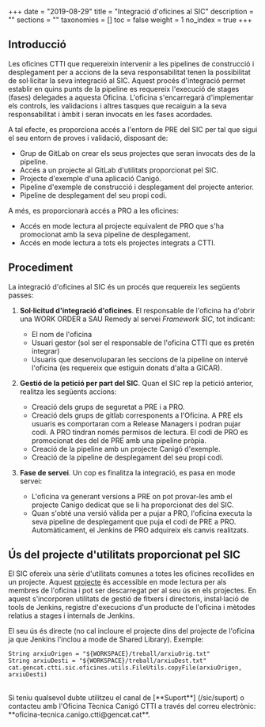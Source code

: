 +++
date        = "2019-08-29"
title       = "Integració d'oficines al SIC"
description = ""
sections    = ""
taxonomies  = []
toc             = false
weight          = 1
no_index        = true
+++

## Introducció

Les oficines CTTI que requereixin intervenir a les pipelines de construcció i desplegament per a accions de la seva responsabilitat tenen la possibilitat de sol·licitar la seva integració al SIC.
Aquest procés d'integració permet establir en quins punts de la pipeline es requereix l'execució de stages (fases) delegades a aquesta Oficina.
L'oficina s'encarregarà d'implementar els controls, les validacions i altres tasques que recaiguin a la seva responsabilitat i àmbit i seran invocats en les fases acordades.

A tal efecte, es proporciona accés a l'entorn de PRE del SIC per tal que sigui el seu entorn de proves i validació, disposant de:

* Grup de GitLab on crear els seus projectes que seran invocats des de la pipeline.
* Accés a un projecte al GitLab d'utilitats proporcionat pel SIC.
* Projecte d'exemple d'una aplicació Canigó.
* Pipeline d'exemple de construcció i desplegament del projecte anterior.
* Pipeline de desplegament del seu propi codi.

A més, es proporcionarà accés a PRO a les oficines:

* Accés en mode lectura al projecte equivalent de PRO que s'ha promocionat amb la seva pipeline de desplegament.
* Accés en mode lectura a tots els projectes integrats a CTTI.

## Procediment

La integració d'oficines al SIC és un procés que requereix les següents passes:

1. **Sol·licitud d'integració d'oficines**. El responsable de l'oficina ha d'obrir una WORK ORDER a SAU Remedy al servei *Framework SIC*, tot indicant:
	* El nom de l'oficina
	* Usuari gestor (sol ser el responsable de l'oficina CTTI que es pretén integrar)
	* Usuaris que desenvoluparan les seccions de la pipeline on intervé l'oficina (es requereix que estiguin donats d'alta a GICAR).

2. **Gestió de la petició per part del SIC**. Quan el SIC rep la petició anterior, realitza les següents accions:
	* Creació dels grups de seguretat a PRE i a PRO.
	* Creació dels grups de gitlab corresponents a l'Oficina. A PRE els usuaris es comportaran com a Release Managers i podran pujar codi. A PRO tindran només permisos de lectura. El codi de PRO es promocionat des del de PRE amb una pipeline pròpia.
	* Creació de la pipeline amb un projecte Canigó d'exemple.
	* Creació de la pipeline de desplegament del seu propi codi.

3. **Fase de servei**. Un cop es finalitza la integració, es pasa en mode servei:
	* L'oficina va generant versions a PRE on pot provar-les amb el projecte Canigo dedicat que se li ha proporcionat des del SIC.
	* Quan s'obté una versió vàlida per a pujar a PRO, l'oficina executa la seva pipeline de desplegament que puja el codi de PRE a PRO. Automàticament, el Jenkins de PRO adquireix els canvis realitzats.

## Ús del projecte d'utilitats proporcionat pel SIC

El SIC ofereix una sèrie d'utilitats comunes a totes les oficines recollides en un projecte. Aquest [projecte](https://preproduccio.git.intranet.gencat.cat/0192/SIC-oficines-utils-library) és accessible en mode lectura per als membres de l'oficina i pot ser descarregat per al seu ús en els projectes.
En aquest s'incorporen utilitats de gestió de fitxers i directoris, instal·lació de tools de Jenkins, registre d'execucions d'un producte de l'oficina i mètodes relatius a stages i internals de Jenkins.

El seu ús és directe (no cal incloure el projecte dins del projecte de l'oficina ja que Jenkins l'inclou a mode de Shared Library). Exemple:

```
String arxiuOrigen = "${WORKSPACE}/treball/arxiuOrig.txt"
String arxiuDesti = "${WORKSPACE}/treball/arxiuDest.txt"
cat.gencat.ctti.sic.oficines.utils.FileUtils.copyFile(arxiuOrigen, arxiuDesti)
```

<br/>
Si teniu qualsevol dubte utilitzeu el canal de [**Suport**] (/sic/suport) o contacteu amb l'Oficina Tècnica Canigó CTTI a través del correu electrònic: **oficina-tecnica.canigo.ctti@gencat.cat**.